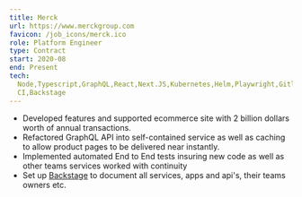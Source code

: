 ```yaml
---
title: Merck
url: https://www.merckgroup.com
favicon: /job_icons/merck.ico
role: Platform Engineer
type: Contract
start: 2020-08
end: Present
tech:
  Node,Typescript,GraphQL,React,Next.JS,Kubernetes,Helm,Playwright,Gitlab
  CI,Backstage
---
```


- Developed features and supported ecommerce site with 2 billion dollars worth
  of annual transactions.
- Refactored GraphQL API into self-contained service as well as caching to allow
  product pages to be delivered near instantly.
- Implemented automated End to End tests insuring new code as well as other
  teams services worked with continuity
- Set up [Backstage](https://backstage.io/) to document all services, apps and
  api's, their teams owners etc.
